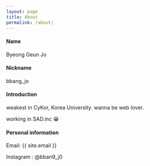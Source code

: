 ```yaml
---
layout: page
title: About
permalink: /about/
---
```


#### Name

Byeong Geun Jo 

#### Nickname

bbang_jo

#### Introduction

weakest in CyKor, Korea University. wanna be web lover.

working in SAD.inc 😁

#### Personal information

Email: {{ site.email }}

Instagram : @bban9_j0
